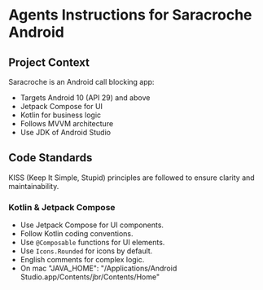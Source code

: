 # Agents Instructions for Saracroche Android

## Project Context
Saracroche is an Android call blocking app:
- Targets Android 10 (API 29) and above
- Jetpack Compose for UI
- Kotlin for business logic
- Follows MVVM architecture
- Use JDK of Android Studio

## Code Standards

KISS (Keep It Simple, Stupid) principles are followed to ensure clarity and maintainability.

### Kotlin & Jetpack Compose
- Use Jetpack Compose for UI components.
- Follow Kotlin coding conventions.
- Use `@Composable` functions for UI elements.
- Use `Icons.Rounded` for icons by default.
- English comments for complex logic.
- On mac "JAVA_HOME": "/Applications/Android Studio.app/Contents/jbr/Contents/Home"
